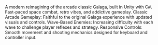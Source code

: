 A modern reimagining of the arcade classic Galaga, built in Unity with C#. Fast-paced space combat, retro vibes, and addictive gameplay.
Classic Arcade Gameplay: Faithful to the original Galaga experience with updated visuals and controls.
Wave-Based Enemies: Increasing difficulty with each wave to challenge player reflexes and strategy.
Responsive Controls: Smooth movement and shooting mechanics designed for keyboard and controller input.
